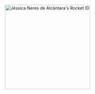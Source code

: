 <a href="https://app.rocketseat.com.br/me/jessica-neres-de-alcantara-09109"><img src="https://app.rocketseat.com.br/api/rocketid/share?slug=jessica-neres-de-alcantara-09109&type=card" width="280" alt="Jéssica Neres de Alcântara's Rocket ID"/></a>

